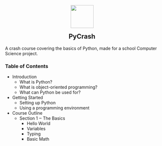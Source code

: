 <p align="center">
    <img align="center" src="https://upload.wikimedia.org/wikipedia/commons/c/c3/Python-logo-notext.svg" alt="" width="75" height="75" style="padding: 4px; margin-bottom: -18px">
    <h2 align="center">PyCrash</h2>

A crash course covering the basics of Python, made for a school Computer Science project.

### Table of Contents

- Introduction
  - What is Python?
  - What is object-oriented programming?
  - What can Python be used for?
- Getting Started
  - Setting up Python
  - Using a programming environment
- Course Outline
  - Section 1 ‒ The Basics
    - Hello World
    - Variables
    - Typing
    - Basic Math
